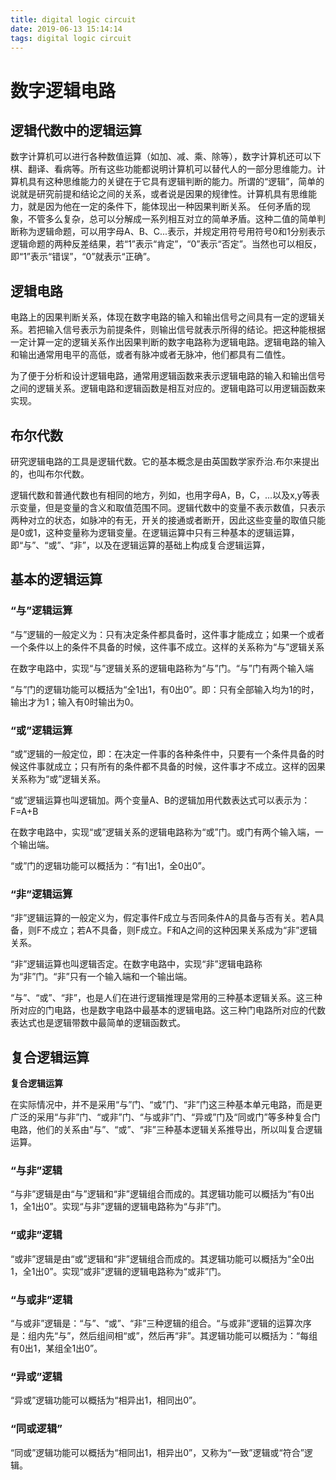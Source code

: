 ```yaml
---
title: digital logic circuit
date: 2019-06-13 15:14:14
tags: digital logic circuit
---
```

# 数字逻辑电路
## 逻辑代数中的逻辑运算
数字计算机可以进行各种数值运算（如加、减、乘、除等），数字计算机还可以下棋、翻译、看病等。所有这些功能都说明计算机可以替代人的一部分思维能力。计算机具有这种思维能力的关键在于它具有逻辑判断的能力。所谓的“逻辑”，简单的说就是研究前提和结论之间的关系，或者说是因果的规律性。计算机具有思维能力，就是因为他在一定的条件下，能体现出一种因果判断关系。
任何矛盾的现象，不管多么复杂，总可以分解成一系列相互对立的简单矛盾。这种二值的简单判断称为逻辑命题，可以用字母A、B、C...表示，并规定用符号用符号0和1分别表示逻辑命题的两种反差结果，若“1”表示“肯定”，“0”表示“否定”。当然也可以相反，即“1”表示“错误”，“0”就表示“正确”。
## 逻辑电路
电路上的因果判断关系，体现在数字电路的输入和输出信号之间具有一定的逻辑关系。若把输入信号表示为前提条件，则输出信号就表示所得的结论。把这种能根据一定计算一定的逻辑关系作出因果判断的数字电路称为逻辑电路。逻辑电路的输入和输出通常用电平的高低，或者有脉冲或者无脉冲，他们都具有二值性。

为了便于分析和设计逻辑电路，通常用逻辑函数来表示逻辑电路的输入和输出信号之间的逻辑关系。逻辑电路和逻辑函数是相互对应的。逻辑电路可以用逻辑函数来实现。
## 布尔代数
研究逻辑电路的工具是逻辑代数。它的基本概念是由英国数学家乔治.布尔来提出的，也叫布尔代数。

逻辑代数和普通代数也有相同的地方，列如，也用字母A，B，C，...以及x,y等表示变量，但是变量的含义和取值范围不同。逻辑代数中的变量不表示数值，只表示两种对立的状态，如脉冲的有无，开关的接通或者断开，因此这些变量的取值只能是0或1，这种变量称为逻辑变量。在逻辑运算中只有三种基本的逻辑运算，即“与”、“或”、“非”，以及在逻辑运算的基础上构成复合逻辑运算，
## 基本的逻辑运算
### “与”逻辑运算
“与”逻辑的一般定义为：只有决定条件都具备时，这件事才能成立；如果一个或者一个条件以上的条件不具备的时候，这件事不成立。这样的关系称为“与”逻辑关系

在数字电路中，实现“与”逻辑关系的逻辑电路称为“与”门。“与”门有两个输入端

“与”门的逻辑功能可以概括为“全1出1，有0出0”。即：只有全部输入均为1的时，输出才为1；输入有0时输出为0。
### “或”逻辑运算
“或”逻辑的一般定位，即：在决定一件事的各种条件中，只要有一个条件具备的时候这件事就成立；只有所有的条件都不具备的时候，这件事才不成立。这样的因果关系称为“或”逻辑关系。

“或”逻辑运算也叫逻辑加。两个变量A、B的逻辑加用代数表达式可以表示为：
F=A+B

在数字电路中，实现“或”逻辑关系的逻辑电路称为“或”门。或门有两个输入端，一个输出端。

“或”门的逻辑功能可以概括为：“有1出1，全0出0”。

### “非”逻辑运算
“非”逻辑运算的一般定义为，假定事件F成立与否同条件A的具备与否有关。若A具备，则F不成立；若A不具备，则F成立。F和A之间的这种因果关系成为“非”逻辑关系。

“非”逻辑运算也叫逻辑否定。在数字电路中，实现“非”逻辑电路称为“非”门。“非”只有一个输入端和一个输出端。

“与”、“或”、“非”，也是人们在进行逻辑推理是常用的三种基本逻辑关系。这三种所对应的门电路，也是数字电路中最基本的逻辑电路。这三种门电路所对应的代数表达式也是逻辑带数中最简单的逻辑函数式。
## 复合逻辑运算
**复合逻辑运算**

在实际情况中，并不是采用“与”门、“或”门、“非”门这三种基本单元电路，而是更广泛的采用“与非”门、“或非”门、“与或非”门、“异或”门及“同或门”等多种复合门电路，他们的关系由“与”、“或”、“非”三种基本逻辑关系推导出，所以叫复合逻辑运算。

### “与非”逻辑
“与非”逻辑是由“与”逻辑和“非”逻辑组合而成的。其逻辑功能可以概括为“有0出1，全1出0”。实现“与非”逻辑的逻辑电路称为“与非”门。
### “或非”逻辑
“或非”逻辑是由“或”逻辑和“非”逻辑组合而成的。其逻辑功能可以概括为“全0出1，全1出0”。实现“或非”逻辑的逻辑电路称为“或非”门。
### “与或非”逻辑
“与或非”逻辑是：“与”、“或”、“非”三种逻辑的组合。“与或非”逻辑的运算次序是：组内先“与”，然后组间相“或”，然后再“非”。其逻辑功能可以概括为：“每组有0出1，某组全1出0”。
### “异或”逻辑
“异或”逻辑功能可以概括为“相异出1，相同出0”。
### “同或逻辑”
“同或”逻辑功能可以概括为“相同出1，相异出0”，又称为“一致”逻辑或“符合”逻辑。
